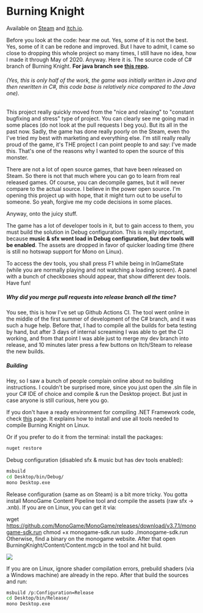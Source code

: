 # Burning Knight 

Available on [Steam](https://store.steampowered.com/app/851150/Burning_Knight/) and [itch.io](https://egordorichev.itch.io/bk).

Before you look at the code: hear me out. Yes, some of it is not the best. Yes, some of it can be redone and improved.
But I have to admit, I came so close to dropping this whole project so many times, I still have no idea, how I made it through May of 2020.
Anyway. Here it is. The source code of C# branch of Burning Knight. **For java branch see [this repo](https://github.com/egordorichev/BurningKnightJava).**

###### (Yes, this is only half of the work, the game was initially written in Java and then rewritten in C#, this code base is relatively nice compared to the Java one).

This project really quickly moved from the "nice and relaxing" to "constant bugfixing and stress" type of project.
You can clearly see me going mad in some places (do not look at the pull requests I beg you).
But its all in the past now. Sadly, the game has done really poorly on the Steam, even tho I've tried my best with marketing and everything else.
I'm still really really proud of the game, it's THE project I can point people to and say: I've made this. That's one of the reasons why I wanted to open the source of this monster.

There are not a lot of open source games, that have been released on Steam. So there is not that much where you can go to learn from real released games. Of course, you can decompile games, but it will never compare to the actual source.
I believe in the power open source. I'm opening this project up with hope, that it might turn out to be useful to someone. So yeah, forgive me my code decisions in some places.

Anyway, onto the juicy stuff.

The game has a lot of developer tools in it, but to gain access to them, you must build the solution in Debug configuration.
This is really important, because **music & sfx wont load in Debug configuration, but dev tools will be enabled**. The assets are dropped in favor of quicker loading time (there is still no hotswap support for Mono on Linux).

To access the dev tools, you shall press F1 while being in InGameState (while you are normally playing and not watching a loading screen).
A panel with a bunch of checkboxes should appear, that show different dev tools. Have fun!

##### Why did you merge pull requests into release branch all the time?

You see, this is how I've set up Github Actions CI. The tool went online in the middle of the first summer of development of the C# branch, and it was such a huge help.
Before that, I had to compile all the builds for beta testing by hand, but after 3 days of internal screaming I was able to get the CI working, and from that point I was able just to merge
my dev branch into release, and 10 minutes later press a few buttons on Itch/Steam to release the new builds.

##### Building

Hey, so I saw a bunch of people complain online about no building instructions. I couldn't be surprised more, since you just open the .sln file in your C# IDE of choice and compile & run the Desktop project. But just in case anyone is still curious, here you go.  

If you don't have a ready environment for compiling .NET Framework code, check [this](https://github.com/egordorichev/BurningKnight/blob/dev/CompileNetFrameworkOnLinux.md) page. It explains how to install and use all tools needed to compile Burning Knight on Linux.

Or if you prefer to do it from the terminal: install the packages:

```bash
nuget restore
```

Debug configuration (disabled sfx & music but has dev tools enabled):

```bash
msbuild
cd Desktop/bin/Debug/
mono Desktop.exe
```

Release configuration (same as on Steam) is a bit more tricky. You gotta install MonoGame Content Pipeline tool and compile the assets (raw sfx -> .xnb).
If you are on Linux, you can get it via:

wget https://github.com/MonoGame/MonoGame/releases/download/v3.7.1/monogame-sdk.run
chmod +x monogame-sdk.run
sudo ./monogame-sdk.run
Otherwise, find a binary on the monogame website. After that open BurningKnight/Content/Content.mgcb in the tool and hit build.

![](https://user-images.githubusercontent.com/7851390/96409702-5cb22700-11ee-11eb-8586-0afe349f1473.png)

If you are on Linux, ignore shader compilation errors, prebuild shaders (via a Windows machine) are already in the repo.
After that build the sources and run:


```bash
msbuild /p:Configuration=Release
cd Desktop/bin/Release/
mono Desktop.exe
```
